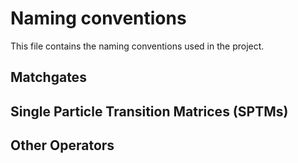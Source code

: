 # Naming conventions

This file contains the naming conventions used in the project.

## Matchgates



## Single Particle Transition Matrices (SPTMs)



## Other Operators



